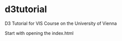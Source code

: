 # d3tutorial
D3 Tutorial for VIS Course on the University of Vienna

Start with opening the index.html
